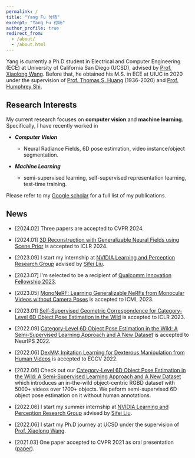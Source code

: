 ```yaml
---
permalink: /
title: "Yang Fu 付旸"
excerpt: "Yang Fu 付旸"
author_profile: true
redirect_from:
  - /about/
  - /about.html
---
```


Yang is currently a Ph.D student in Electrical and Computer Engineering (ECE) at University of California San Diego (UCSD), advised by [Prof. Xiaolong Wang](https://xiaolonw.github.io/). Before that, he obtained his M.S. in ECE at UIUC in 2020 under the supervision of [Prof. Thomas S. Huang](https://scholar.google.com/citations?user=rGF6-WkAAAAJ&hl=en&oi=ao) (1936-2020) and [Prof. Humphrey Shi](https://www.humphreyshi.com/).

## Research Interests

My current research focuses on **computer vision** and **machine learning**. Specifically, I have recently worked in

- _**Computer Vision**_

  - Neural Radiance Fields, 6D pose estimation, video instance/object segmentation.

- _**Machine Learning**_
  - semi-supervised learning, self-supervised representation learning, test-time training.

Please refer to my [Google scholar](https://scholar.google.com/citations?user=bioUtz4AAAAJ&hl=en) for a full list of my publications.

## News

- \[2024.02\] Three papers are accepted to CVPR 2024.
- \[2024.01\] [3D Reconstruction with Generalizable Neural Fields using Scene Prior](https://oasisyang.github.io/neural-prior/) is accepted to ICLR 2024.
- \[2023.09\] I start my internship at [NVIDIA Learning and Perception Research Group](https://research.nvidia.com/labs/lpr/) advised by [Sifei Liu](https://research.nvidia.com/person/sifei-liu).
- \[2023.07\] I'm selected to be a recipient of [Qualcomm Innovation Fellowship 2023](https://www.qualcomm.com/research/university-relations/innovation-fellowship/2023-north-america).
- \[2023.05\] [MonoNeRF: Learning Generalizable NeRFs from Monocular Videos without Camera Poses](https://oasisyang.github.io/mononerf/) is accepted to ICML 2023.
- \[2023.01\] [Self-Supervised Geometric Correspondence for Category-Level 6D Object Pose Estimation in the Wild](https://kywind.github.io/self-pose) is accepted to ICLR 2023.
- \[2022.09\] [Category-Level 6D Object Pose Estimation in the Wild: A Semi-Supervised Learning Approach and A New Dataset](https://oasisyang.github.io/semi-pose/) is accepted to NeurIPS 2022.

- \[2022.06\] [DexMV: Imitation Learning for Dexterous Manipulation from Human Videos](https://yzqin.github.io/dexmv/) is accepted to ECCV 2022.

- \[2022.06\] Check out our [Category-Level 6D Object Pose Estimation in the Wild: A Semi-Supervised Learning Approach and A New Dataset](https://oasisyang.github.io/semi-pose/) which introduces an in-the-wild object-centric RGBD dataset with 5000+ videos over 1700+ objects. We peform semi-supervised 6D object pose estimation on it without human annotations.

- \[2022.06\] I start my summer internship at [NVIDIA Learning and Perception Research Group](https://research.nvidia.com/labs/lpr/) advised by [Sifei Liu](https://research.nvidia.com/person/sifei-liu).

<!-- - \[2022.06\] I'm co-organizing The 4th Large-scale Video Object Segmentation Challenge at CVPR 2022. The website is [here](https://youtube-vos.org/challenge/2022/). -->

- \[2022.06\] I start my Ph.D journey at UCSD under the supervision of [Prof. Xiaolong Wang](<(https://xiaolonw.github.io/)>).

- \[2021.03\] One paper accepted to CVPR 2021 as oral presentation ([paper](https://arxiv.org/pdf/2104.00287.pdf)).

<!-- * \[2021.02\] I'm co-organizing The 3rd Large-scale Video Object Segmentation Challenge at CVPR 2021. The website is [here](https://youtube-vos.org/challenge/2021/).

* \[2020.12\] One paper accepted to AAAI 2021.

*  \[2020.05\] I start my summer internship at Nvidia Research

*  \[2019.07\] One paper accepted to ICCV 2019 as oral presentation ([paper](https://openaccess.thecvf.com/content_ICCV_2019/papers/Fu_Self-Similarity_Grouping_A_Simple_Unsupervised_Cross_Domain_Adaptation_Approach_for_ICCV_2019_paper.pdf)).

*  \[2019.01\] Two papers accepted to AAAI 2019. -->
